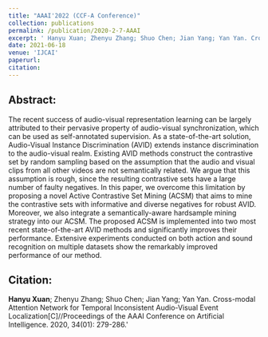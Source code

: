 ```yaml
---
title: "AAAI'2022 (CCF-A Conference)"
collection: publications
permalink: /publication/2020-2-7-AAAI
excerpt: ' Hanyu Xuan; Zhenyu Zhang; Shuo Chen; Jian Yang; Yan Yan. Cross-modal Attention Network for Temporal Inconsistent Audio-Visual Event Localization[C]//Proceedings of the AAAI Conference on Artificial Intelligence. 2020, 34(01): 279-286.'
date: 2021-06-18
venue: 'IJCAI'
paperurl: 
citation: 
---
```

Abstract: 
---
The recent success of audio-visual representation learning can be largely attributed to their pervasive property of audio-visual synchronization, which can be used as self-annotated supervision. As a state-of-the-art solution, Audio-Visual Instance Discrimination (AVID) extends instance discrimination to the audio-visual realm. Existing AVID methods construct the contrastive set by random sampling based on the assumption that the audio and visual clips from all other videos are not semantically related. We argue that this assumption is rough, since the resulting contrastive sets have a large number of faulty negatives. In this paper, we overcome this limitation by proposing a novel Active Contrastive Set Mining (ACSM) that aims to mine the contrastive sets with informative and diverse negatives for robust AVID. Moreover, we also integrate a semantically-aware hardsample mining strategy into our ACSM. The proposed ACSM is implemented into two most recent state-of-the-art AVID methods and significantly improves their performance. Extensive experiments conducted on both action and sound recognition on multiple datasets show the remarkably improved performance of our method.

Citation: 
---
**Hanyu Xuan**; Zhenyu Zhang; Shuo Chen; Jian Yang; Yan Yan. Cross-modal Attention Network for Temporal Inconsistent Audio-Visual Event Localization[C]//Proceedings of the AAAI Conference on Artificial Intelligence. 2020, 34(01): 279-286.'


